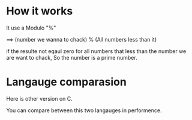 <h1>How it works</h1>

<p> It use a Modulo "%"</p>
<p>==> (number we wanna to chack) % (All numbers less than it)</p>
<p>if the resulte not eqaul zero for all numbers that less than the number we are want to chack, So the number is a prime number.</p>


<h1>Langauge comparasion</h1>

<p>Here is other version on C.</p>
<p>You can compare between this two langauges in performence. </p>
